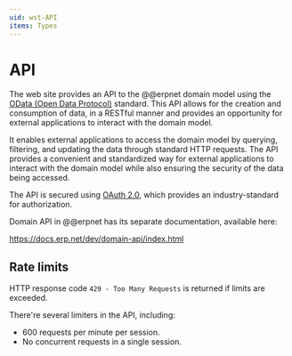 ```yaml
---
uid: wst-API
items: Types
---
```


# API

The web site provides an API to the @@erpnet domain model using the [OData (Open Data Protocol)](https://www.odata.org/) standard. This API allows for the creation and consumption of data, in a RESTful manner and provides an opportunity for external applications to interact with the domain model. 

It enables external applications to access the domain model by querying, filtering, and updating the data through standard HTTP requests. The API provides a convenient and standardized way for external applications to interact with the domain model while also ensuring the security of the data being accessed.

The API is secured using [OAuth 2.0](https://oauth.net/2/), which provides an industry-standard for authorization.

Domain API in @@erpnet has its separate documentation, available here:

https://docs.erp.net/dev/domain-api/index.html

## Rate limits

HTTP response code `429 - Too Many Requests` is returned if limits are exceeded.

There're several limiters in the API, including:
- 600 requests per minute per session.
- No concurrent requests in a single session.